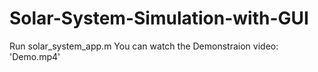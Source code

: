 # Solar-System-Simulation-with-GUI
Run solar_system_app.m
You can watch the Demonstraion video: 'Demo.mp4'
